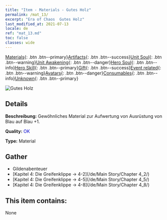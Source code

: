 ```yaml
---
title: "Item - Materials - Gutes Holz"
permalink: /mat_13/
excerpt: "Era of Chaos  Gutes Holz"
last_modified_at: 2021-07-13
locale: de
ref: "mat_13.md"
toc: false
classes: wide
---
```

 [Materials](/ItemsDE/){: .btn .btn--primary}[Artifacts](/ItemsDE/Artifacts/){: .btn .btn--success}[Unit Soul](/ItemsDE/UnitSoul/){: .btn .btn--warning}[Unit Awakening](/ItemsDE/UnitAwakening/){: .btn .btn--danger}[Hero Soul](/ItemsDE/HeroSoul/){: .btn .btn--info}[Hero Skill](/ItemsDE/HeroSkill/){: .btn .btn--primary}[Gift](/ItemsDE/Gift/){: .btn .btn--success}[Event related](/ItemsDE/Events/){: .btn .btn--warning}[Avatars](/ItemsDE/Avatars/){: .btn .btn--danger}[Consumables](/ItemsDE/Consumables/){: .btn .btn--info}[Unknown](/ItemsDE/Unknown/){: .btn .btn--primary}

 ![Gutes Holz](/images/t/i_cailiao_mucai1.png)

## Details
 **Beschreibung:** Gewöhnliches Material zur Aufwertung von Ausrüstung von Blau auf Blau +1.

 **Quality:** <span style="color: #0000CD">OK</span>

 **Type:** Material

## Gather

*    Gildenabenteuer 
*    [Kapitel 4: Die Greifenklippe -> 4-2](/de/Main Story/Chapter 4_2/) 
*    [Kapitel 4: Die Greifenklippe -> 4-5](/de/Main Story/Chapter 4_5/) 
*    [Kapitel 4: Die Greifenklippe -> 4-8](/de/Main Story/Chapter 4_8/) 

## This item contains:

  None

